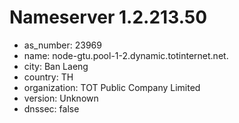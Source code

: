# Nameserver 1.2.213.50

* as_number: 23969
* name: node-gtu.pool-1-2.dynamic.totinternet.net.
* city: Ban Laeng
* country: TH
* organization: TOT Public Company Limited
* version: Unknown
* dnssec: false
